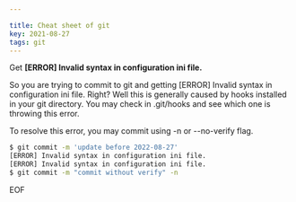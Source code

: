 ```yaml
---

title: Cheat sheet of git
key: 2021-08-27
tags: git
---
```


Get **[ERROR] Invalid syntax in configuration ini file.**

So you are trying to commit to git and getting [ERROR] Invalid syntax in configuration ini file. Right? Well this is generally caused by hooks installed in your git directory. You may check in .git/hooks
and see which one is throwing this error.

To resolve this error, you may commit using -n
or --no-verify flag.

```bash
$ git commit -m 'update before 2022-08-27'
[ERROR] Invalid syntax in configuration ini file.
[ERROR] Invalid syntax in configuration ini file.
$ git commit -m "commit without verify" -n
```

<!--more-->

EOF
